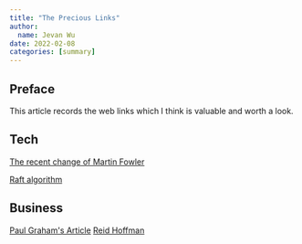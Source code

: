 ```yaml
---
title: "The Precious Links"
author:
  name: Jevan Wu
date: 2022-02-08
categories: [summary]
---
```


## Preface
This article records the web links which I think is valuable and worth a look.

## Tech

[The recent change of Martin Fowler](https://martinfowler.com/recent-changes.html)

[Raft algorithm](http://thesecretlivesofdata.com/raft/)


## Business

[Paul Graham's Article](http://www.paulgraham.com/articles.html)
[Reid Hoffman](https://www.reidhoffman.org/)
